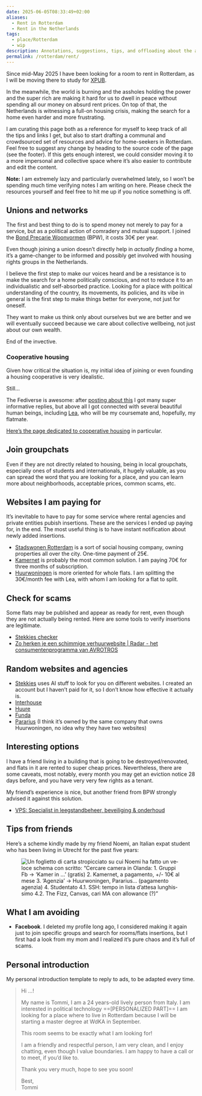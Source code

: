 ```yaml
---
date: 2025-06-05T08:33:49+02:00
aliases:
  - Rent in Rotterdam
  - Rent in the Netherlands
tags:
  - place/Rotterdam
  - wip
description: Annotations, suggestions, tips, and offloading about the arduous endeavour of finding a place to live in the Netherlands.
permalink: /rotterdam/rent/
---
```

Since mid-May 2025 I have been looking for a room to rent in Rotterdam, as I will be moving there to study for [XPUB](https://xpub.nl).

In the meanwhile, the world is burning and the assholes holding the power and the super rich are making it hard for us to dwell in peace without spending all our money on absurd rent prices. On top of that, the Netherlands is witnessing a full-on housing crisis, making the search for a home even harder and more frustrating.

I am curating this page both as a reference for myself to keep track of all the tips and links I get, but also to start drafting a communal and crowdsourced set of resources and advice for home-seekers in Rotterdam. Feel free to suggest any change by heading to the source code of the page (see the footer). If this gets enough interest, we could consider moving it to a more impersonal and collective space where it’s also easier to contribute and edit the content.

<div class='yellow box'>
	<strong>Note:</strong> I am extremely lazy and particularly overwhelmed lately, so I won’t be spending much time verifying notes I am writing on here. Please check the resources yourself and feel free to hit me up if you notice something is off.
</div>

## Unions and networks

The first and best thing to do is to spend money not merely to pay for a service, but as a political action of comradery and mutual support. I joined the [Bond Precarie Woonvormen](https://bondprecairewoonvormen.nl/en/overdebpw/) (BPW), it costs 30€ per year.

Even though joining a union doesn’t directly help in *actually finding* a home, it’s a game-changer to be informed and possibly get involved with housing rights groups in the Netherlands.

I believe the first step to make our voices heard and be a resistance is to make the search for a home politically conscious, and not to reduce it to an individualistic and self-absorbed practice. Looking for a place with political understanding of the country, its movements, its policies, and its vibe in general is the first step to make things better for everyone, not just for oneself.

They want to make us think only about ourselves but we are better and we will eventually succeed because we care about collective wellbeing, not just about our own wealth.

End of the invective.

### Cooperative housing

Given how critical the situation is, my initial idea of joining or even founding a housing cooperative is very idealistic.

Still…

The Fediverse is awesome: after [posting about this](https://pan.rent/@tommi/114290220808150401) I got many super informative replies, but above all I got connected with several beautiful human beings, including [Lea](https://bael.design), who will be my coursemate and, hopefully, my flatmate.

[Here’s the page dedicated to cooperative housing](Rotterdam%20housing%20coop.md) in particular.

## Join groupchats

Even if they are not directly related to housing, being in local groupchats, especially ones of students and internationals, it hugely valuable, as you can spread the word that you are looking for a place, and you can learn more about neighborhoods, acceptable prices, common scams, etc.

## Websites I am paying for

It’s inevitable to have to pay for some service where rental agencies and private entities pubish insertions. These are the services I ended up paying for, in the end. The most useful thing is to have instant notification about newly added insertions.

- [Stadswonen Rotterdam](https://stadswonenrotterdam.nl) is a sort of social housing company, owning properties all over the city. One-time payment of 25€.
- [Kamernet](https://kamernet.nl/en) is probably the most common solution. I am paying 70€ for three months of subscription.
- [Huurwoningen](https://www.huurwoningen.nl/en/) is more oriented for whole flats. I am splitting the 30€/month fee with Lea, with whom I am looking for a flat to split.

## Check for scams

Some flats may be published and appear as ready for rent, even though they are not actually being rented. Here are some tools to verify insertions are legitimate.

- [Stekkies checker](https://www.stekkies.com/en/check-rental-listing)
- [Zo herken je een schimmige verhuurwebsite \| Radar - het consumentenprogramma van AVROTROS](https://radar.avrotros.nl/artikel/zo-herken-je-een-schimmige-verhuurwebsite-61664)

## Random websites and agencies

- [Stekkies](https://www.stekkies.com/en/) uses AI stuff to look for you on different websites. I created an account but I haven’t paid for it, so I don’t know how effective it actually is.
- [Interhouse](https://interhouse.nl/)
- [Huure](https://huure.nl/?locale=en)
- [Funda](https://www.funda.nl/)
- [Pararius](https://www.pararius.com) (I think it’s owned by the same company that owns Huurwoningen, no idea why they have two websites)

## Interesting options

I have a friend living in a building that is going to be destroyed/renovated, and flats in it are rented to super cheap prices. Nevertheless, there are some caveats, most notably, every month you may get an eviction notice 28 days before, and you have very very few rights as a tenant.

My friend’s experience is nice, but another friend from BPW strongly advised it against this solution.

- [VPS: Specialist in leegstandbeheer, beveiliging & onderhoud](https://vpsleegstandbeheer.nl/)

## Tips from friends

Here’s a scheme kindly made by my friend Noemi, an Italian expat student who has been living in Utrecht for the past five years:

<figure lang=it>
	<img src=/assets/affitto-olanda-schema-noemi.webp alt='Un foglietto di carta stropicciato su cui Noemi ha fatto un veloce schema con scritto: “Cercare camera in Olanda: 1. Gruppi Fb → ‘Kamer in …’ (gratis) 2. Kamernet, a pagamento, +/- 10€ al mese 3. ‘Agenzia’ → Huurwoningen, Pararius… (pagamento agenzia) 4. Studentato 4.1. SSH: tempo in lista d’attesa lunghissimo 4.2. The Fizz, Canvas, cari MA con allowance (?)”'>
</figure>

## What I am avoiding

- **Facebook**. I deleted my profile long ago, I considered making it again just to join specific groups and search for rooms/flats insertions, but I first had a look from my mom and I realized it’s pure chaos and it’s full of scams.

## Personal introduction

My personal introduction template to reply to ads, to be adapted every time.

> Hi …!
>
> My name is Tommi, I am a 24 years-old lively person from Italy. I am interested in political technology ==\[PERSONALIZED PART\]== I am looking for a place where to live in Rotterdam because I will be starting a master degree at WdKA in September.
>
> This room seems to be exactly what I am looking for!
>
> I am a friendly and respectful person, I am very clean, and I enjoy chatting, even though I value boundaries. I am happy to have a call or to meet, if you’d like to.
>
> Thank you very much, hope to see you soon!
>
> Best,  
> Tommi
